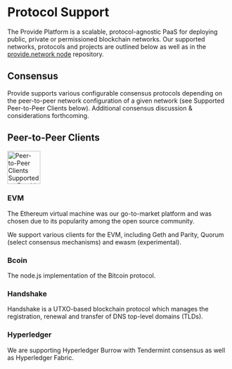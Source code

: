 # Protocol Support

The Provide Platform is a scalable, protocol-agnostic PaaS for deploying public, private or permissioned blockchain networks. Our supported networks, protocols and projects are outlined below as well as in the [provide.network node](https://github.com/providenetwork/node) repository.

## Consensus

Provide supports various configurable consensus protocols depending on the peer-to-peer network configuration of a given network (see Supported Peer-to-Peer Clients below).
Additional consensus discussion & considerations forthcoming.

## Peer-to-Peer Clients

<img alt="Peer-to-Peer Clients Supported on Provide Platform" src="https://provide-github.s3.amazonaws.com/supported-p2p-clients.png" style="height: 75px;" />

### EVM

The Ethereum virtual machine was our go-to-market platform and was chosen due to its popularity among the open source community.

We support various clients for the EVM, including Geth and Parity, Quorum (select consensus mechanisms) and ewasm (experimental). 

### Bcoin

The node.js implementation of the Bitcoin protocol.

### Handshake

Handshake is a UTXO-based blockchain protocol which manages the registration, renewal and transfer of DNS top-level domains (TLDs).

### Hyperledger

We are supporting Hyperledger Burrow with Tendermint consensus as well as Hyperledger Fabric.
